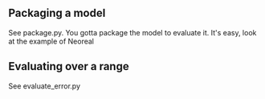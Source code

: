 ## Packaging a model

See package.py. You gotta package the model to evaluate it. It's easy, look at the example of Neoreal

## Evaluating over a range

See evaluate_error.py 
